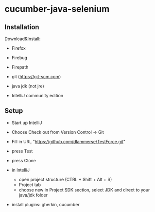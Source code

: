 cucumber-java-selenium
==================

## Installation

Download&Install:
- Firefox
- Firebug
- Firepath

- git (https://git-scm.com)
- java jdk (not jre)
- IntelliJ community edition


## Setup

- Start up IntelliJ
- Choose Check out from Version Control -> Git
- Fill in URL "https://github.com/dlammerse/TestForce.git"
- press Test
- press Clone

- in IntelliJ
  - open project structure (CTRL + Shift + Alt + S)
  - Project tab
  - choose new in Project SDK section, select JDK and direct to your java/jdk folder

- install plugins: gherkin, cucumber



